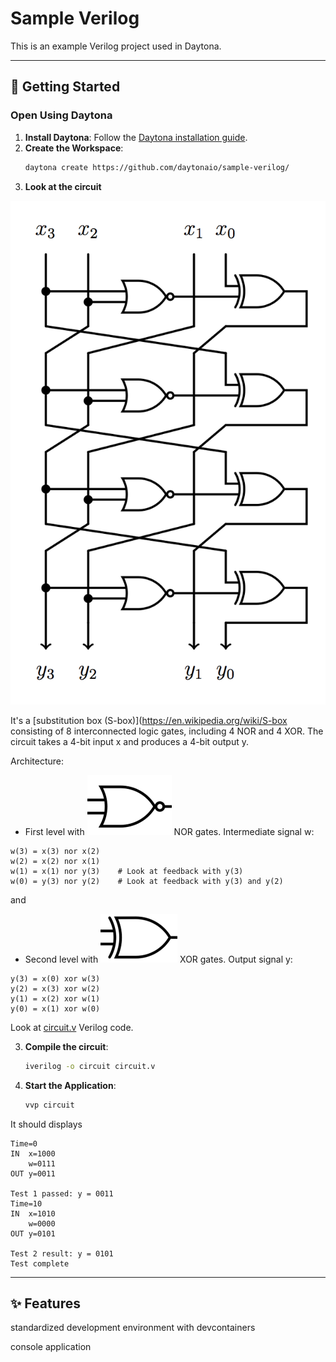 # Sample Verilog

This is an example Verilog project used in Daytona.

---

## 🚀 Getting Started  

### Open Using Daytona  

1. **Install Daytona**: Follow the [Daytona installation guide](https://www.daytona.io/docs/installation/installation/).  
2. **Create the Workspace**:  
   ```bash  
   daytona create https://github.com/daytonaio/sample-verilog/
   ```
3. **Look at the circuit**

![Circuit](circuit.png)

It's a [substitution box (S-box)](https://en.wikipedia.org/wiki/S-box consisting of 8 interconnected logic gates, including 4 NOR and 4 XOR. The circuit takes a 4-bit input x and produces a 4-bit output y.

Architecture:


- First level with ![NOR](nor_gate.png) NOR gates. Intermediate signal w:

```
w(3) = x(3) nor x(2)
w(2) = x(2) nor x(1)
w(1) = x(1) nor y(3)    # Look at feedback with y(3)
w(0) = y(3) nor y(2)    # Look at feedback with y(3) and y(2)
```

and

- Second level with ![XOR](xor_gate.png) XOR gates. Output signal y:

```
y(3) = x(0) xor w(3)
y(2) = x(3) xor w(2)
y(1) = x(2) xor w(1)
y(0) = x(1) xor w(0)
```

Look at [circuit.v](circuit.v) Verilog code.

3. **Compile the circuit**:  
   ```bash  
   iverilog -o circuit circuit.v
   ```  
4. **Start the Application**:
   ```bash  
   vvp circuit
   ```
It should displays

```
Time=0
IN  x=1000
    w=0111
OUT y=0011

Test 1 passed: y = 0011
Time=10
IN  x=1010
    w=0000
OUT y=0101

Test 2 result: y = 0101
Test complete
```

---

## ✨ Features  

standardized development environment with devcontainers

console application
